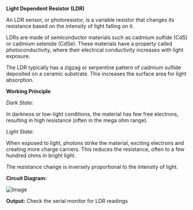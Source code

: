 **Light Dependent Resistor (LDR)** 

An LDR sensor, or photoresistor, is a variable resistor that changes its resistance based on the intensity of light falling on it.

LDRs are made of semiconductor materials such as cadmium sulfide (CdS) or cadmium selenide (CdSe). These materials have a property called photoconductivity, where their electrical conductivity increases with light exposure.

The LDR typically has a zigzag or serpentine pattern of cadmium sulfide deposited on a ceramic substrate. This increases the surface area for light absorption.

**Working Principle**

*Dark State:*

In darkness or low-light conditions, the material has few free electrons, resulting in high resistance (often in the mega ohm range).

*Light State:*

When exposed to light, photons strike the material, exciting electrons and creating more charge carriers. This reduces the resistance, often to a few hundred ohms in bright light.

The resistance change is inversely proportional to the intensity of light.

**Circuit Diagram:**

![Image](https://github.com/user-attachments/assets/ac862c3a-a82c-4d33-8fd7-163b379f3c53)


**Output:**
Check the serial monitor for LDR readings